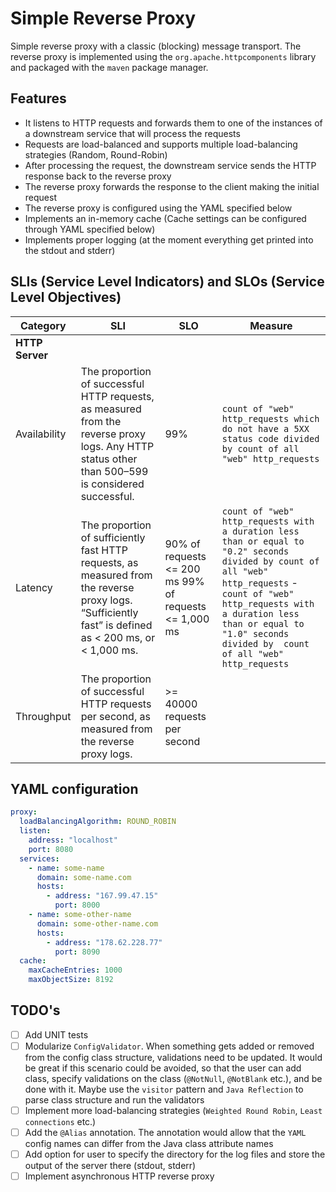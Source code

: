 # Simple Reverse Proxy

Simple reverse proxy with a classic (blocking) message transport. The reverse proxy is implemented using the `org.apache.httpcomponents` library and packaged with the `maven` package manager.

## Features
- It listens to HTTP requests and forwards them to one of the instances of a downstream service that will process the requests
- Requests are load-balanced and supports multiple load-balancing strategies (Random, Round-Robin)
- After processing the request, the downstream service sends the HTTP response back to the reverse proxy
- The reverse proxy forwards the response to the client making the initial request
- The reverse proxy is configured using the YAML specified below
- Implements an in-memory cache (Cache settings can be configured through YAML specified below)
- Implements proper logging (at the moment everything get printed into the stdout and stderr)

## SLIs (Service Level Indicators) and SLOs (Service Level Objectives)

| **Category**    | **SLI**                                                                                                                                                | **SLO**                                               | **Measure**                                                                                                                                                                                                                                                         |
|-----------------|--------------------------------------------------------------------------------------------------------------------------------------------------------|-------------------------------------------------------|---------------------------------------------------------------------------------------------------------------------------------------------------------------------------------------------------------------------------------------------------------------------|
| **HTTP Server** |                                                                                                                                                        |                                                       |                                                                                                                                                                                                                                                                     |
| Availability    | The proportion of successful HTTP requests, as measured from the reverse proxy logs. Any HTTP status other than 500–599 is considered successful.      | 99%                                                   | `count of "web" http_requests which do not have a 5XX status code divided by count of all "web" http_requests`                                                                                                                                                      |
| Latency         | The proportion of sufficiently fast HTTP requests, as measured from the reverse proxy logs. “Sufficiently fast” is defined as < 200 ms, or < 1,000 ms. | 90% of requests <= 200 ms 99% of requests <= 1,000 ms | `count of "web" http_requests with a duration less than or equal to "0.2" seconds divided by count of all "web" http_requests` - `count of "web" http_requests with  a duration less than or equal to  "1.0" seconds  divided by  count of all "web" http_requests` |
| Throughput      | The proportion of successful HTTP requests per second, as measured from the reverse proxy logs.                                                        | >= 40000 requests per second                          |                                                                                                                                                                                                                                                                     |

## YAML configuration
```YAML
proxy:
  loadBalancingAlgorithm: ROUND_ROBIN
  listen:
    address: "localhost"
    port: 8080
  services:
    - name: some-name
      domain: some-name.com
      hosts:
        - address: "167.99.47.15"
          port: 8000
    - name: some-other-name
      domain: some-other-name.com
      hosts:
        - address: "178.62.228.77"
          port: 8090
  cache:
    maxCacheEntries: 1000
    maxObjectSize: 8192
```

## TODO's
- [ ] Add UNIT tests
- [ ] Modularize `ConfigValidator`. When something gets added or removed from the config class structure, validations need to be updated. It would be great if this scenario could be avoided, so that the user can add class, specify validations on the class (`@NotNull`, `@NotBlank` etc.), and be done with it. Maybe use the `visitor` pattern and `Java Reflection` to parse class structure and run the validators
- [ ] Implement more load-balancing strategies (`Weighted Round Robin`, `Least connections` etc.)
- [ ] Add the `@Alias` annotation. The annotation would allow that the `YAML` config names can differ from the Java class attribute names
- [ ] Add option for user to specify the directory for the log files and store the output of the server there (stdout, stderr)
- [ ] Implement asynchronous HTTP reverse proxy
